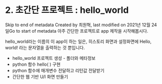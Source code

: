 ﻿# 2. 초간단 프로젝트 : hello_world
Skip to end of metadata
Created by 최원혁, last modified on 2021년 12월 24일Go to start of metadata
아주 간단한 프로젝트로 app 제작을 시작해봅시다.

hello_world라는 이름의 이 app이 하는 일은, 히스토리 화면과 설정화면에 Hello, world! 라는 문자열을 출력하는 것 뿐입니다.



- hello_world 프로젝트 생성 - 폴더와 메타정보
- python 함수 hello( ) 구현
- python 함수에 매개변수 전달하고 리턴값 전달받기
- 간단한 웹 기반 U/I 화면 만들기
